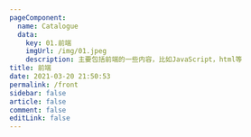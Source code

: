 ```yaml
---
pageComponent: 
  name: Catalogue
  data: 
    key: 01.前端
    imgUrl: /img/01.jpeg
    description: 主要包括前端的一些内容，比如JavaScript，html等
title: 前端
date: 2021-03-20 21:50:53
permalink: /front
sidebar: false
article: false
comment: false
editLink: false
---
```


